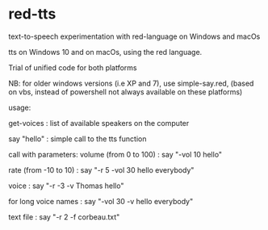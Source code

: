 # red-tts
text-to-speech experimentation with red-language on Windows and macOs

tts on Windows 10 and on macOs, using the red language.

Trial of unified code for both platforms

NB: for older windows versions (i.e XP and 7), use simple-say.red, (based on vbs, instead of powershell not always available on these platforms) 

usage:

get-voices : list of available speakers on the computer

say "hello" : simple call to the tts function

call with parameters:
volume (from 0 to 100) :
say "-vol 10  hello"

rate (from -10 to 10) :
say "-r 5 -vol 30 hello everybody"

voice :
say "-r -3 -v Thomas hello" 

for long voice names :
say "-vol 30  -v <Microsoft Zira Desktop> hello everybody"

text file :
say "-r 2 -f corbeau.txt"
